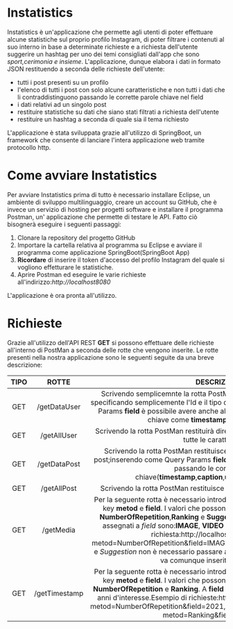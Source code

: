 # Instatistics
Instatistics è un'applicazione che permette agli utenti di poter effettuare alcune statistiche sul proprio profilo Instagram, di poter filtrare i contenuti al suo interno in base a determinate richieste e a richiesta dell'utente suggerire un hashtag per uno dei temi consigliati dall'app che sono *sport,cerimonia e insieme*. L'applicazione, dunque elabora i dati in formato JSON restituendo a seconda delle richieste dell'utente:
* tutti i post presenti su un profilo
* l'elenco di tutti i post con solo alcune caratteristiche e non tutti i dati che li contraddistinguono passando le corrette parole chiave nel field
* i dati relativi ad un singolo post
* restituire statistiche su dati che siano stati filtrati a richiesta dell'utente
* restituire un hashtag a seconda di quale sia il tema richiesto



L'applicazione è stata sviluppata grazie all'utilizzo di SpringBoot, un framework che consente di lanciare l'intera applicazione web tramite protocollo http.

# Come avviare Instatistics
Per avviare Instatistics prima di tutto è necessario installare Eclipse, un ambiente di sviluppo multilinguaggio, creare un account su GitHub, che è invece un servizio di hosting per progetti software e installare il programma Postman, un' applicazione che permette di testare le API. Fatto ciò bisognerà eseguire i seguenti passaggi:
1.  Clonare la repository del progetto GitHub
2.  Importare la cartella relativa al programma su Eclipse e avviare il programma come applicazione SpringBoot(SpringBoot App)
3.  **Ricordare** di inserire il token d'accesso del profilo Instagram del quale si vogliono effetturare le statistiche.
4.  Aprire Postman ed eseguire le varie richieste all'indirizzo:*http://localhost8080*

L'applicazione è ora pronta all'utilizzo.

# Richieste
Grazie all'utilizzo dell'API REST **GET** si possono effettuare delle richieste all'interno di PostMan a seconda delle rotte che vengono inserite. Le rotte presenti nella nostra applicazione sono le seguenti seguite da una breve descrizione:

|**TIPO**|**ROTTE**  | **DESCRIZIONE**    |
| :---: | :---: | :---: | 
|GET|/getDataUser|Scrivendo semplicemnte la rotta PostMan restituirà l'elenco di tutti i post specificando semplicemente l'Id e il tipo di post; inserendo invece come Query Params  **field** è possibile avere anche altre caratteristiche passando parole chiave come **timestamp**,**caption**,**username**| 
|GET|/getAllUser|Scrivendo la rotta PostMan restituirà direttamente l'elenco di tutti i post, con tutte le caratteristiche|
|GET|/getDataPost|Scrivendo la rotta PostMan restituisce il singolo post con l'Id e il tipo di post;inserendo come Query Params **field** è possibile ottenere anche altri dati passando le corrette parole chiave(**timestamp**,**caption**,**username**,**media_type**)|
|GET|/getAllPost|Scrivendo la rotta PostMan restituisce il post con tutti i campi d'interesse|
|GET|/getMedia|Per la seguente rotta è necessario introdurre due Query Params aventi come key **metod** e **field**. I valori che possono essere assegnati a *metod* sono: **NumberOfRepetition**,**Ranking** e **Suggestion**. I valori che possono essere assegnati a *field* sono:**IMAGE**, **VIDEO** e **CAROUSEL_ALBUM**.Esempio di richiesta:http://localhost:8080/getMedia?metod=NumberOfRepetition&field=IMAGE. Per accedere ai risultati di *Ranking* e *Suggestion* non è necessario passare alcun valore per field, ma la **key** field va comunque inserita nella richiesta|
|GET|/getTimestamp|Per la seguente rotta è necessario introdurre due Query Params aventi come key **metod** e **field**. I valori che possono essere assegnati a *metod* sono: **NumberOfRepetition** e **Ranking**. A **field** andranno passati come parametri gli anni d'interesse.Esempio di richieste:http://localhost:8080/getTimestamp?metod=NumberOfRepetition&field=2021,http://localhost:8080/getTimestamp?metod=Ranking&field=2021,2020|

